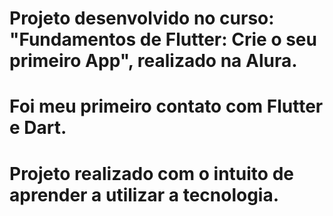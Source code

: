 # Projeto desenvolvido no curso: "Fundamentos de Flutter: Crie o seu primeiro App", realizado na Alura.

# Foi meu primeiro contato com Flutter e Dart.

# Projeto realizado com o intuito de aprender a utilizar a tecnologia.